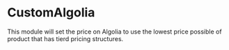 # CustomAlgolia
This module will set the price on Algolia to use the lowest price possible of product that has tierd pricing structures. 
